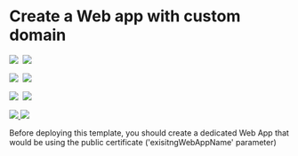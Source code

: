 # Create a Web app with custom domain

<IMG SRC="https://azbotstorage.blob.core.windows.net/badges/201-web-app-public-certificate/PublicLastTestDate.svg" />&nbsp;
<IMG SRC="https://azbotstorage.blob.core.windows.net/badges/201-web-app-public-certificate/PublicDeployment.svg" />&nbsp;

<IMG SRC="https://azbotstorage.blob.core.windows.net/badges/201-web-app-public-certificate/FairfaxLastTestDate.svg" />&nbsp;
<IMG SRC="https://azbotstorage.blob.core.windows.net/badges/201-web-app-public-certificate/FairfaxDeployment.svg" />&nbsp;

<IMG SRC="https://azbotstorage.blob.core.windows.net/badges/201-web-app-public-certificate/BestPracticeResult.svg" />&nbsp;
<IMG SRC="https://azbotstorage.blob.core.windows.net/badges/201-web-app-public-certificate/CredScanResult.svg" />&nbsp;

<a href="https://portal.azure.com/#create/Microsoft.Template/uri/https%3A%2F%2Fraw.githubusercontent.com%2Fazure%2Fazure-quickstart-templates%2Fmaster%2F201-web-app-public-certificate%2Fazuredeploy.json" target="_blank">
    <img src="http://azuredeploy.net/deploybutton.png"/>
</a>
<a href="http://armviz.io/#/?load=https%3A%2F%2Fraw.githubusercontent.com%2FAzure%2Fazure-quickstart-templates%2Fmaster%2F201-web-app-public-certificate%2Fazuredeploy.json" target="_blank">
    <img src="http://armviz.io/visualizebutton.png"/>
</a>

<P>
Before deploying this template, you should create a dedicated Web App that would be using the public certificate ('exisitngWebAppName' parameter)
</P>
